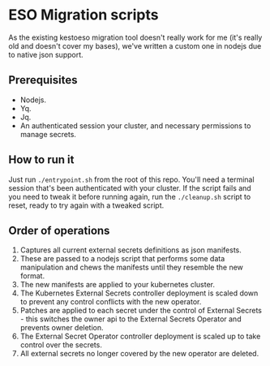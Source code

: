 # ESO Migration scripts

As the existing kestoeso migration tool doesn't really work for me (it's really old and doesn't cover my bases), we've written a custom one in nodejs due to native json support.

## Prerequisites
* Nodejs.
* Yq.
* Jq.
* An authenticated session your cluster, and necessary permissions to manage secrets.

## How to run it
Just run `./entrypoint.sh` from the root of this repo. You'll need a terminal session that's been authenticated with your cluster. If the script fails and you need to tweak it before running again, run the `./cleanup.sh` script to reset, ready to try again with a tweaked script.

## Order of operations
1. Captures all current external secrets definitions as json manifests.
2. These are passed to a nodejs script that performs some data manipulation and chews the manifests until they resemble the new format.
3. The new manifests are applied to your kubernetes cluster.
4. The Kubernetes External Secrets controller deployment is scaled down to prevent any control conflicts with the new operator.
5. Patches are applied to each secret under the control of External Secrets - this switches the owner api to the External Secrets Operator and prevents owner deletion.
6. The External Secret Operator controller deployment is scaled up to take control over the secrets.
7. All external secrets no longer covered by the new operator are deleted.